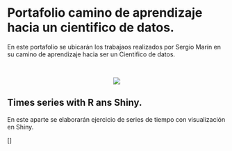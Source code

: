 # Portafolio camino de aprendizaje hacia un cientifico de datos.

En este portafolio se ubicarán los trabajaos realizados por Sergio Marín en su camino de aprendizaje hacia ser un Cientifico de datos.

<br/>
<p align="center">
  <img src="https://i.imgur.com/MUuv4l5.jpg">
<br/>
  
## Times series with R ans Shiny.

</p>

En este aparte se elaborarán ejercicio de series de tiempo con visualización en Shiny.

[]



